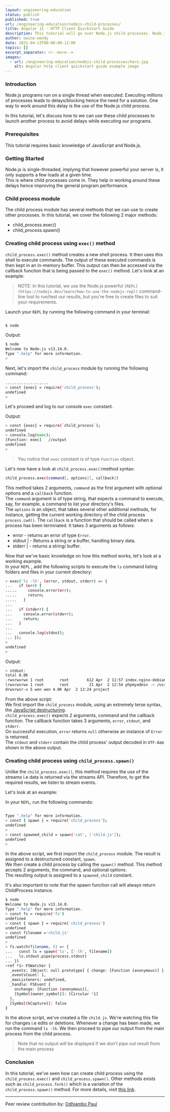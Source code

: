 ```yaml
---
layout: engineering-education
status: publish
published: true
url: /engineering-education/nodejs-child-processes/
title: Angular 11 - HTTP Client Quickstart Guide 
description: This tutorial will go over Node.js child processes. Node.js child processes solves the delay caused by running several processes.
author: owino-wendy
date: 2021-04-13T00:00:00-12:00
topics: []
excerpt_separator: <!--more-->
images:
  - url: /engineering-education/nodejs-child-processes/hero.jpg
    alt: Angular http client quickstart guide example image
---
```


### Introduction
Node.js programs run on a single thread when executed. Executing millions of processes leads to delays/blocking hence the need for a solution.
One way to work around this delay is the use of the Node.js child process.  

In this tutorial, let's discuss how to we can use these child processes to launch another process to avoid delays while executing our programs.

### Prerequisites
This tutorial requires basic knowledge of JavaScript and Node.js.

### Getting Started

Node.js is single-threaded, implying that however powerful your server is, it only supports a few loads at a given time.  
This is where child processes come in. They help in working around these delays hence improving the general program performance.   

### Child process module

The child process module has several methods that we can use to create other processes. In this tutorial, we cover the following 2 major methods: 
- child_process.exec() 
- child_process.spawn()

### Creating child process using `exec()` method

`child_process.exec()` method creates a new shell process. It then uses this shell to execute commands. The output of these executed commands is then kept in an in-memory buffer.  This output can then be accessed via the callback function that is being passed to the `exec()` method. Let's look at an example:  

>NOTE: In this tutorial, we use the Node.js powerful `[REPL](https://nodejs.dev/learn/how-to-use-the-nodejs-repl)` command-line tool to run/test our results, but you're free to create files to suit your requirements.  

Launch your `REPL` by running the following command in your terminal: 

```bash

$ node

```
Output:

```bash
$ node
Welcome to Node.js v13.14.0.
Type ".help" for more information.
> 

```
Next, let's import the `child_process` module by running the following command:  

```bash
...................
> const {exec} = require('child_process');
undefined
> 

```
Let's proceed and log to our console `exec` constant.

Output:  

```bash
> const {exec} = require(`child_process`);
undefined
> console.log(exec);
[Function: exec]   //output
undefined
> 

```
>You notice that `exec` constant is of type `Function` object.

Let's now have a look at `child_process.exec()`method syntax:  

```bash
child_process.exec(command[, options][, callback])
```

This method takes 2 arguments, `command` as the first argument with optional options and a `callback` function.  
The `command` argument is of type string, that expects a command to execute, say, for example, a command to list your directory's files.   
The `options` is an object, that takes several other additional methods, for instance, getting the current working directory of the child process `process.cwd()`. 
The `callback` is a function that should be called when a process has been terminated. It takes 3 arguments as follows:  

- error <Error> - returns an error of type `Error`.
- stdout <string> | <Buffer> - Returns  a string or a buffer, handling binary data. 
- stderr <string> | <Buffer> - returns a string/ buffer.  

Now that we've basic knowledge on how this method works, let's look at a working example.  
In your `REPL` , add the following scripts to execute the `ls` command listing folders and files in your current directory:  

```bash
> exec('ls -lh', (error, stdout, stderr) => {
...   if (err) {
.....     console.error(err);
.....     return;
.....   }
... 
...   if (stderr) {
...     console.error(stderr);
...     return;
...   }
... 
...   console.log(stdout);
... });
>  
undefined
> 

```  
Output:

```bash
> stdout:
total 8.0K
-rwxrwxrwx 1 root       root        612 Apr  2 11:57 index.nginx-debian.html
lrwxrwxrwx 1 root       root         21 Apr  2 12:54 phpmyadmin -> /usr/share/phpmyadmin
drwxrwxr-x 5 wen wen 4.0K Apr  2 12:24 project

```
From the above script:  
We first import the `child_process` module, using an extremely terse syntax, the [JavaScript destructuring](https://developer.mozilla.org/en-US/docs/Web/JavaScript/Reference/Operators/Destructuring_assignment).  
`child_process.exec()` expects 2 arguments, command and the callback function. The callback function takes 3 arguments, `error`, `stdout`, and `stderr`.  
On successful execution, `error` returns `null` otherwise an instance of `Error` is returned.  
The `stdout` and `stderr` contain the child process' output decoded in `UTF-8`as shown in the above output.  

### Creating child process using `child_process.spawn()`

Unlike the `child_process.exec()`, this method requires the use of the streams i.e data is returned via the streams API.
Therefore, to get the required results, we listen to stream events.  

Let's look at an example: 

In your `REPL`, run the following commands:  
```bash

Type ".help" for more information.
> const { spawn } = require('child_process');
undefined
> 
> const spawned_child = spawn('cat', ['child.js']);
undefined
> 
```
In the above script, we first import the `child_process` module. The result is assigned to a destructured constant, `spawn`.  
We then create a child process by calling the `spawn()` method. This method accepts 2 arguments, the command, and optional options.  
The resulting output is assigned to a `spawned_child` constant. 

It's also important to note that the spawn function call will always return ChildProcess instance.  


```bash 
$ node
Welcome to Node.js v13.14.0.
Type ".help" for more information.
> const fs = require('fs')
undefined
> const { spawn } = require('child_process')
undefined
> const filename ='child.js'
undefined
> 
> fs.watch(filename, () => {
...   const ls = spawn('ls', ['-lh', filename])
...   ls.stdout.pipe(process.stdout)
... })
<ref *1> FSWatcher {
  _events: [Object: null prototype] { change: [Function (anonymous)] },
  _eventsCount: 1,
  _maxListeners: undefined,
  _handle: FSEvent {
    onchange: [Function (anonymous)],
    [Symbol(owner_symbol)]: [Circular *1]
  },
  [Symbol(kCapture)]: false
}

```
In the above script, we've created a file `child.js`. We're watching this file for changes i.e edits or deletions. Whenever a change has been made, we run the command `ls -lh`. We then proceed to pipe our output from the main process from the child process.

> Note that no output will be displayed if we don't pipe out result from the main process


### Conclusion
In this tutorial, we've seen how can create child process using the `child_process.exec()` and `child_process.spawn()`.
Other methods exists such as `child_process.fork()` which is a variation of the `child_process.spawn()` method.  For more details, visit [this link](https://nodejs.org/api/child_process.html).  


---
Peer review contribution by: [Odhiambo Paul](/engineering-education/authors/odhiambo-paul/)
